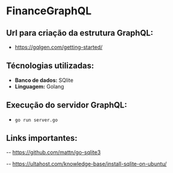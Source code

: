 # FinanceGraphQL

## Url para criação da estrutura GraphQL:

* https://gqlgen.com/getting-started/

## Técnologias utilizadas:

* **Banco de dados:** SQlite
* **Linguagem:** Golang

## Execução do servidor GraphQL:

- `go run server.go`

## Links importantes:

-- https://github.com/mattn/go-sqlite3

-- https://ultahost.com/knowledge-base/install-sqlite-on-ubuntu/

